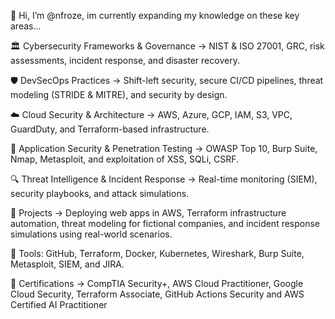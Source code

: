 👋 Hi, I’m @nfroze, im currently expanding my knowledge on these key areas...


🏛 Cybersecurity Frameworks & Governance
 → NIST & ISO 27001, GRC, risk assessments, incident response, and disaster recovery.

🛡 DevSecOps Practices
 → Shift-left security, secure CI/CD pipelines, threat modeling (STRIDE & MITRE), and security by design.

☁️ Cloud Security & Architecture
 → AWS, Azure, GCP, IAM, S3, VPC, GuardDuty, and Terraform-based infrastructure.

🐞 Application Security & Penetration Testing
 → OWASP Top 10, Burp Suite, Nmap, Metasploit, and exploitation of XSS, SQLi, CSRF.


🔍 Threat Intelligence & Incident Response
 → Real-time monitoring (SIEM), security playbooks, and attack simulations.


🧪 Projects → Deploying web apps in AWS, Terraform infrastructure automation, threat modeling for fictional companies, and incident response simulations using real-world scenarios.

🧰 Tools: GitHub, Terraform, Docker, Kubernetes, Wireshark, Burp Suite, Metasploit, SIEM, and JIRA.


📜 Certifications → CompTIA Security+, AWS Cloud Practitioner, Google Cloud Security, Terraform Associate, GitHub Actions Security and AWS Certified AI Practitioner
